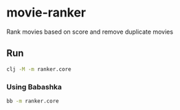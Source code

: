 # movie-ranker
Rank movies based on score and remove duplicate movies

## Run

```bash
clj -M -m ranker.core
```

### Using Babashka

```bash
bb -m ranker.core
```
